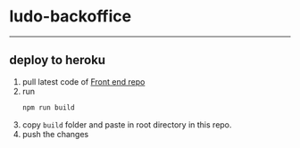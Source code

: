 # ludo-backoffice

---

## deploy to heroku

1. pull latest code of [Front end repo](https://github.com/pugaliapuneet/Ludo-Login-panel.git)
2. run
    ```bash
    npm run build
    ```
3. copy `build` folder and paste in root directory in this repo.
4. push the changes
